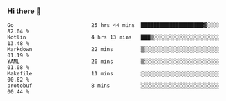 ### Hi there 👋

<!--
**yeya24/yeya24** is a ✨ _special_ ✨ repository because its `README.md` (this file) appears on your GitHub profile.

Here are some ideas to get you started:

- 🔭 I’m currently working on ...
- 🌱 I’m currently learning ...
- 👯 I’m looking to collaborate on ...
- 🤔 I’m looking for help with ...
- 💬 Ask me about ...
- 📫 How to reach me: ...
- 😄 Pronouns: ...
- ⚡ Fun fact: ...
-->

<!--START_SECTION:waka-->

```text
Go                         25 hrs 44 mins  ████████████████████▓░░░░   82.04 %
Kotlin                     4 hrs 13 mins   ███▒░░░░░░░░░░░░░░░░░░░░░   13.48 %
Markdown                   22 mins         ▒░░░░░░░░░░░░░░░░░░░░░░░░   01.19 %
YAML                       20 mins         ▒░░░░░░░░░░░░░░░░░░░░░░░░   01.08 %
Makefile                   11 mins         ░░░░░░░░░░░░░░░░░░░░░░░░░   00.62 %
protobuf                   8 mins          ░░░░░░░░░░░░░░░░░░░░░░░░░   00.44 %
```

<!--END_SECTION:waka-->
